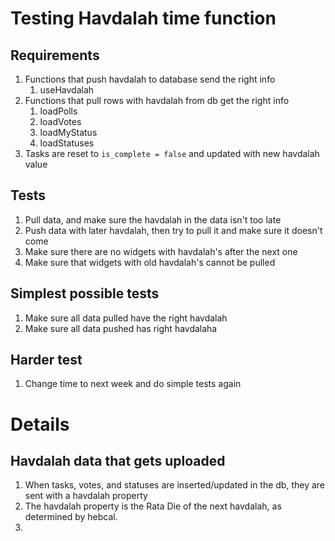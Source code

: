 # Testing Havdalah time function

## Requirements
1. Functions that push havdalah to database send the right info
   1. useHavdalah
2. Functions that pull rows with havdalah from db get the right info
   1. loadPolls
   2. loadVotes
   3. loadMyStatus
   4. loadStatuses
3. Tasks are reset to `is_complete = false` and updated with new havdalah value

## Tests
1. Pull data, and make sure the havdalah in the data isn't too late
2. Push data with later havdalah, then try to pull it and make sure it doesn't come
3. Make sure there are no widgets with havdalah's after the next one
4. Make sure that widgets with old havdalah's cannot be pulled



## Simplest possible tests
1. Make sure all data pulled have the right havdalah
2. Make sure all data pushed has right havdalaha

## Harder test
1. Change time to next week and do simple tests again


# Details

## Havdalah data that gets uploaded
1. When tasks, votes, and statuses are inserted/updated in the db, they are sent with a havdalah property
2. The havdalah property is the Rata Die of the next havdalah, as determined by hebcal.
3. 

